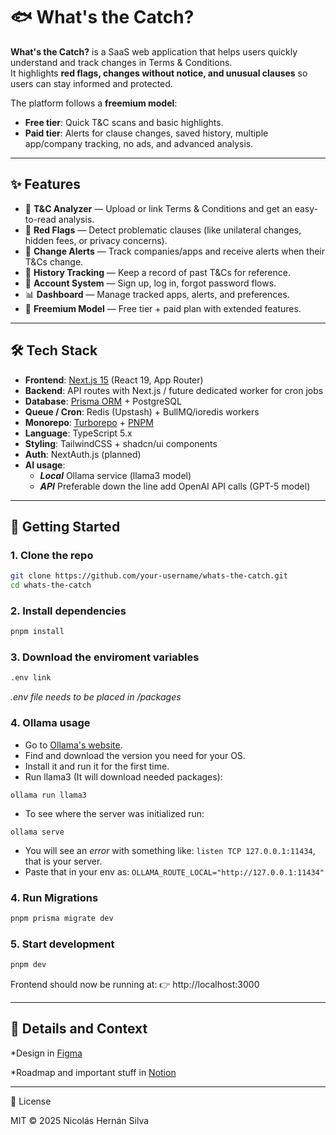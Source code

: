 # 🐟 What's the Catch?

**What's the Catch?** is a SaaS web application that helps users quickly understand and track changes in Terms & Conditions.  
It highlights **red flags, changes without notice, and unusual clauses** so users can stay informed and protected.  

The platform follows a **freemium model**:
- **Free tier**: Quick T&C scans and basic highlights.
- **Paid tier**: Alerts for clause changes, saved history, multiple app/company tracking, no ads, and advanced analysis.

---

## ✨ Features

- 🔎 **T&C Analyzer** — Upload or link Terms & Conditions and get an easy-to-read analysis.
- 🚩 **Red Flags** — Detect problematic clauses (like unilateral changes, hidden fees, or privacy concerns).
- 🔔 **Change Alerts** — Track companies/apps and receive alerts when their T&Cs change.
- 📜 **History Tracking** — Keep a record of past T&Cs for reference.
- 👥 **Account System** — Sign up, log in, forgot password flows.
- 📊 **Dashboard** — Manage tracked apps, alerts, and preferences.
- 💸 **Freemium Model** — Free tier + paid plan with extended features.

---

## 🛠️ Tech Stack

- **Frontend**: [Next.js 15](https://nextjs.org/) (React 19, App Router)
- **Backend**: API routes with Next.js / future dedicated worker for cron jobs
- **Database**: [Prisma ORM](https://www.prisma.io/) + PostgreSQL
- **Queue / Cron**: Redis (Upstash) + BullMQ/ioredis workers
- **Monorepo**: [Turborepo](https://turbo.build/) + [PNPM](https://pnpm.io/)
- **Language**: TypeScript 5.x
- **Styling**: TailwindCSS + shadcn/ui components
- **Auth**: NextAuth.js (planned)
- **AI usage**: 
  - ***Local*** Ollama service (llama3 model)
  - ***API*** Preferable down the line add OpenAI API calls (GPT-5 model)

---

## 🚀 Getting Started

### 1. Clone the repo
```bash
git clone https://github.com/your-username/whats-the-catch.git
cd whats-the-catch
```

### 2. Install dependencies
```bash
pnpm install
```

### 3. Download the enviroment variables
```bash
.env link
```
*.env file needs to be placed in /packages*

### 4. Ollama usage

- Go to [Ollama's website](https://ollama.com/).
- Find and download the version you need for your OS.
- Install it and run it for the first time.
- Run llama3 (It will download needed packages):
```
ollama run llama3
```
- To see where the server was initialized run:
```
ollama serve
```
- You will see an *error* with something like: `listen TCP 127.0.0.1:11434`, that is your server.
- Paste that in your env as: `OLLAMA_ROUTE_LOCAL="http://127.0.0.1:11434"`


### 4. Run Migrations
```bash
pnpm prisma migrate dev
```

### 5. Start development
```bash
pnpm dev
```
Frontend should now be running at:
👉 http://localhost:3000

---

## 📒 Details and Context

*Design in [Figma](https://www.figma.com/design/1Ll0SFvgIdMke6fsGLgdGP/WhatIsTheCatch?node-id=0-1&t=fUgPBdXP7J5n5Zci-1)

*Roadmap and important stuff in [Notion](https://www.notion.so/What-s-the-catch-237641fea1ea80e8836df961f4b452d8?source=copy_link)

---


📜 License

MIT © 2025 Nicolás Hernán Silva